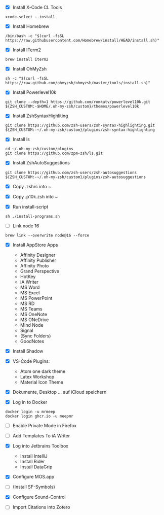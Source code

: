 - [x] Install X-Code CL Tools
```
xcode-select --install
```

- [x] Install Homebrew
```
/bin/bash -c "$(curl -fsSL https://raw.githubusercontent.com/Homebrew/install/HEAD/install.sh)"
```

- [x] Install ITerm2
```
brew install iterm2
```

- [x] Install OhMyZsh
```
sh -c "$(curl -fsSL https://raw.github.com/ohmyzsh/ohmyzsh/master/tools/install.sh)"
```

- [x] Install Powerlevel10k
```
git clone --depth=1 https://github.com/romkatv/powerlevel10k.git ${ZSH_CUSTOM:-$HOME/.oh-my-zsh/custom}/themes/powerlevel10k
```

- [x] Install ZshSyntaxHighliting
```
git clone https://github.com/zsh-users/zsh-syntax-highlighting.git ${ZSH_CUSTOM:-~/.oh-my-zsh/custom}/plugins/zsh-syntax-highlighting
```

- [x] Install ls
```
cd ~/.oh-my-zsh/custom/plugins
git clone https://github.com/zpm-zsh/ls.git
```

- [x] Install ZshAutoSuggestions
```
git clone https://github.com/zsh-users/zsh-autosuggestions ${ZSH_CUSTOM:-~/.oh-my-zsh/custom}/plugins/zsh-autosuggestions
```

- [x] Copy .zshrc into ~
- [x] Copy .p10k.zsh into ~

- [x] Run install-script
```
sh ./install-programs.sh
```

- [ ] Link node 16
```
brew link --overwrite node@16 --force
```

- [x] Install AppStore Apps
  - Affinity Designer
  - Affinity Publisher
  - Affinity Photo
  - Grand Perspective
  - HotKey
  - iA Writer
  - MS Word
  - MS Excel
  - MS PowerPoint
  - MS RD
  - MS Teams
  - MS OneNote
  - MS ONeDrive
  - Mind Node
  - Signal
  - (Sync Folders)
  - GoodNotes

- [x] Install Shadow

- [x] VS-Code Plugins:
  - Atom one dark theme
  - Latex Workshop
  - Material Icon Theme

- [x] Dokumente, Desktop ... auf iCloud speichern
- [x] Log in to Docker
```
docker login -u mrmeep
docker login ghcr.io -u meepmr
```

- [ ] Enable Private Mode in Firefox
- [ ] Add Templates To iA Writer
- [x] Log into Jetbrains Toolbox
  - Install IntelliJ
  - Install Rider
  - Install DataGrip

- [x] Configure MOS.app
- [ ] (Install SF-Symbols)
- [x] Configure Sound-Control
- [ ] Import Citations into Zotero
